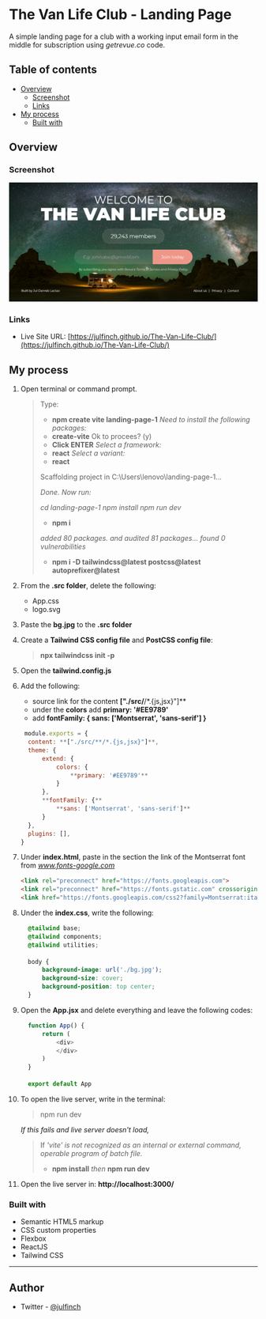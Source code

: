 # The Van Life Club - Landing Page
   
   A simple landing page for a club with a working input email form in the middle for subscription using *getrevue.co* code.

## Table of contents

- [Overview](#overview)
  - [Screenshot](#screenshot)
  - [Links](#links)
- [My process](#my-process)
  - [Built with](#built-with)

## Overview

### Screenshot

![](./screenshot.png)

### Links

- Live Site URL: [https://julfinch.github.io/The-Van-Life-Club/](https://julfinch.github.io/The-Van-Life-Club/)

## My process

1. Open terminal or command prompt.
      > Type:
      > - **npm create vite landing-page-1**
      > *Need to install the following packages:*
      > - **create-vite**
      > Ok to procees? (y)
      > - **Click ENTER**
      > *Select a framework:*
      > - **react** 
      > *Select a variant:*
      > - **react** 
      >
      > Scaffolding project in C:\Users\lenovo\landing-page-1...
      >
      > *Done. Now run:*
      >
      > *cd landing-page-1*
      > *npm install*
      > *npm run dev*
      >
      > - **npm i**
      >
      > *added 80 packages. and audited 81 packages...*
      > *found 0 vulnerabilities*
      >
      > - **npm i -D tailwindcss@latest postcss@latest autoprefixer@latest**

2. From the **.src folder**, delete the following:
    - App.css
    - logo.svg

3. Paste the **bg.jpg** to the **.src folder**
4. Create a **Tailwind CSS config file** and **PostCSS config file**:
      > **npx tailwindcss init -p**
5. Open the **tailwind.config.js**
6. Add the following:
    - source link for the content **["./src/**/*.{js,jsx}"]**
    - under the **colors** add **primary: '#EE9789'**
    - add **fontFamily: { sans: ['Montserrat', 'sans-serif'] }**

    ```js
     module.exports = {
      content: **["./src/**/*.{js,jsx}"]**,
      theme: {
          extend: {
              colors: {
                  **primary: '#EE9789'**
              }
          },
          **fontFamily: {**
              **sans: ['Montserrat', 'sans-serif']**
          }
      },
      plugins: [],
    }
    ```

7. Under **index.html**, paste in the **<head>** section the link of the Montserrat font from *www.fonts-google.com*
    ```html
    <link rel="preconnect" href="https://fonts.googleapis.com">
    <link rel="preconnect" href="https://fonts.gstatic.com" crossorigin>
    <link href="https://fonts.googleapis.com/css2?family=Montserrat:ital,wght@0,400;0,700;0,900;1,400&display=swap"         rel="stylesheet">
    ```
 
8. Under the **index.css**, write the following:
    ```css
      @tailwind base;
      @tailwind components;
      @tailwind utilities;
  
      body {
          background-image: url('./bg.jpg');
          background-size: cover;
          background-position: top center;
      }
    ```
 
9. Open the **App.jsx** and delete everything and leave the following codes:
    ```js
      function App() {
          return (
              <div>
              </div>
          )
      }

      export default App
    ```

10. To open the live server, write in the terminal: 
     > npm run dev

     *If this fails and live server doesn't load,*
     > 
     > If *'vite' is not recognized as an internal or external command, operable program of batch file.*
     > - **npm install**
     > *then*
     > **npm run dev**

11. Open the live server in: **http://localhost:3000/**

### Built with

- Semantic HTML5 markup
- CSS custom properties
- Flexbox
- ReactJS
- Tailwind CSS

---
 
## Author

- Twitter - [@julfinch](https://www.twitter.com/julfinch)
